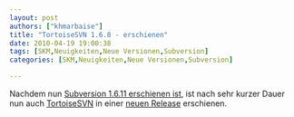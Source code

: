 ```yaml
---
layout: post
authors: ["khmarbaise"]
title: "TortoiseSVN 1.6.8 - erschienen"
date: 2010-04-19 19:00:38
tags: [SKM,Neuigkeiten,Neue Versionen,Subversion]
categories: [SKM,Neuigkeiten,Neue Versionen,Subversion]

---
```

Nachdem nun <a href="https://blog.soebes.de/index.php?/archives/282-Subversion-1.6.11-Release-erschienen.html">Subversion 1.6.11 erschienen ist</a>, ist nach sehr kurzer Dauer nun auch <a href="http://tortoisesvn.net">TortoiseSVN</a> in einer <a href="http://tortoisesvn.net/node/400">neuen Release</a> erschienen.
